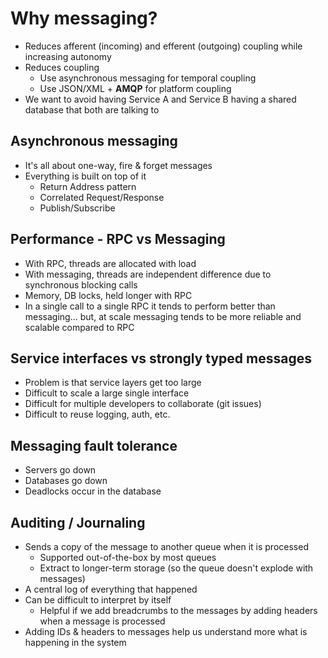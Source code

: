 # Why messaging?

- Reduces afferent (incoming) and efferent (outgoing) coupling while increasing autonomy
- Reduces coupling
  - Use asynchronous messaging for temporal coupling
  - Use JSON/XML + **AMQP** for platform coupling
- We want to avoid having Service A and Service B having a shared database that both are talking to

## Asynchronous messaging

- It's all about one-way, fire & forget messages
- Everything is built on top of it
  - Return Address pattern
  - Correlated Request/Response
  - Publish/Subscribe

## Performance - RPC vs Messaging

- With RPC, threads are allocated with load
- With messaging, threads are independent difference due to synchronous blocking calls
- Memory, DB locks, held longer with RPC
- In a single call to a single RPC it tends to perform better than messaging... but, at scale messaging tends to be more reliable and scalable compared to RPC

## Service interfaces vs strongly typed messages

- Problem is that service layers get too large
- Difficult to scale a large single interface
- Difficult for multiple developers to collaborate (git issues)
- Difficult to reuse logging, auth, etc.

## Messaging fault tolerance

- Servers go down
- Databases go down
- Deadlocks occur in the database

## Auditing / Journaling

- Sends a copy of the message to another queue when it is processed
  - Supported out-of-the-box by most queues
  - Extract to longer-term storage (so the queue doesn't explode with messages)
- A central log of everything that happened
- Can be difficult to interpret by itself
  - Helpful if we add breadcrumbs to the messages by adding headers when a message is processed
- Adding IDs & headers to messages help us understand more what is happening in the system

